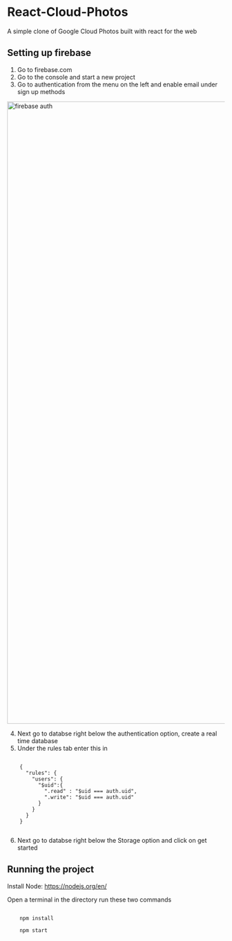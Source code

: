 # React-Cloud-Photos
A simple clone of Google Cloud Photos built with react for the web

## Setting up firebase

1) Go to firebase.com
2) Go to the console and start a new project
3) Go to authentication from the menu on the left and enable email under sign up methods
  
  <img width="1439" alt="firebase auth" src="https://user-images.githubusercontent.com/33552991/41003230-48f2bfee-6927-11e8-8ed8-3d2ae85318c2.png">
  
4) Next go to databse right below the authentication option, create a real time database
5) Under the rules tab enter this in
  <code>
    {
      "rules": {
        "users": {
          "$uid":{
            ".read" : "$uid === auth.uid",
            ".write": "$uid === auth.uid"
          }
        }
      }
    }
  </code>

6) Next go to databse right below the Storage option and click on get started

## Running the project

Install Node: https://nodejs.org/en/

Open a terminal in the directory run these two commands

  <code>
    npm install
  </code>
  
  <code>
    npm start
  </code>
